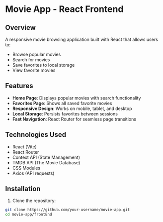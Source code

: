 # Movie App - React Frontend

## Overview
A responsive movie browsing application built with React that allows users to:
- Browse popular movies
- Search for movies
- Save favorites to local storage
- View favorite movies

## Features
- **Home Page**: Displays popular movies with search functionality
- **Favorites Page**: Shows all saved favorite movies
- **Responsive Design**: Works on mobile, tablet, and desktop
- **Local Storage**: Persists favorites between sessions
- **Fast Navigation**: React Router for seamless page transitions

## Technologies Used
- React (Vite)
- React Router
- Context API (State Management)
- TMDB API (The Movie Database)
- CSS Modules
- Axios (API requests)

## Installation
1. Clone the repository:
```bash
git clone https://github.com/your-username/movie-app.git
cd movie-app/frontEnd
